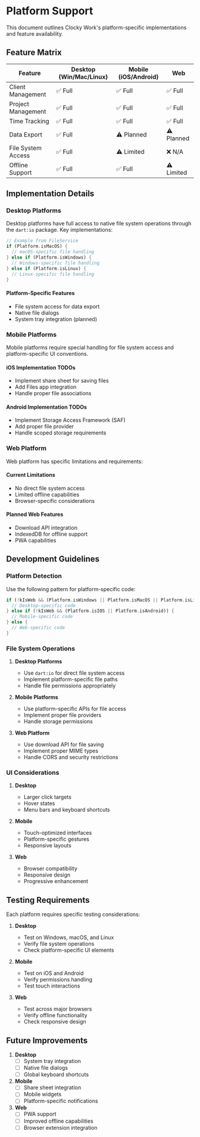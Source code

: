 # Platform Support

This document outlines Clocky Work's platform-specific implementations and feature availability.

## Feature Matrix

| Feature                | Desktop (Win/Mac/Linux) | Mobile (iOS/Android) | Web |
|-----------------------|-------------------------|---------------------|-----|
| Client Management     | ✅ Full                 | ✅ Full             | ✅ Full |
| Project Management    | ✅ Full                 | ✅ Full             | ✅ Full |
| Time Tracking         | ✅ Full                 | ✅ Full             | ✅ Full |
| Data Export          | ✅ Full                 | ⚠️ Planned          | ⚠️ Planned |
| File System Access    | ✅ Full                 | ⚠️ Limited          | ❌ N/A |
| Offline Support      | ✅ Full                 | ✅ Full             | ⚠️ Limited |

## Implementation Details

### Desktop Platforms

Desktop platforms have full access to native file system operations through the `dart:io` package. Key implementations:

```dart
// Example from FileService
if (Platform.isMacOS) {
  // macOS-specific file handling
} else if (Platform.isWindows) {
  // Windows-specific file handling
} else if (Platform.isLinux) {
  // Linux-specific file handling
}
```

#### Platform-Specific Features
- File system access for data export
- Native file dialogs
- System tray integration (planned)

### Mobile Platforms

Mobile platforms require special handling for file system access and platform-specific UI conventions.

#### iOS Implementation TODOs
- Implement share sheet for saving files
- Add Files app integration
- Handle proper file associations

#### Android Implementation TODOs
- Implement Storage Access Framework (SAF)
- Add proper file provider
- Handle scoped storage requirements

### Web Platform

Web platform has specific limitations and requirements:

#### Current Limitations
- No direct file system access
- Limited offline capabilities
- Browser-specific considerations

#### Planned Web Features
- Download API integration
- IndexedDB for offline support
- PWA capabilities

## Development Guidelines

### Platform Detection

Use the following pattern for platform-specific code:

```dart
if (!kIsWeb && (Platform.isWindows || Platform.isMacOS || Platform.isLinux)) {
  // Desktop-specific code
} else if (!kIsWeb && (Platform.isIOS || Platform.isAndroid)) {
  // Mobile-specific code
} else {
  // Web-specific code
}
```

### File System Operations

1. **Desktop Platforms**
   - Use `dart:io` for direct file system access
   - Implement platform-specific file paths
   - Handle file permissions appropriately

2. **Mobile Platforms**
   - Use platform-specific APIs for file access
   - Implement proper file providers
   - Handle storage permissions

3. **Web Platform**
   - Use download API for file saving
   - Implement proper MIME types
   - Handle CORS and security restrictions

### UI Considerations

1. **Desktop**
   - Larger click targets
   - Hover states
   - Menu bars and keyboard shortcuts

2. **Mobile**
   - Touch-optimized interfaces
   - Platform-specific gestures
   - Responsive layouts

3. **Web**
   - Browser compatibility
   - Responsive design
   - Progressive enhancement

## Testing Requirements

Each platform requires specific testing considerations:

1. **Desktop**
   - Test on Windows, macOS, and Linux
   - Verify file system operations
   - Check platform-specific UI elements

2. **Mobile**
   - Test on iOS and Android
   - Verify permissions handling
   - Test touch interactions

3. **Web**
   - Test across major browsers
   - Verify offline functionality
   - Check responsive design

## Future Improvements

1. **Desktop**
   - [ ] System tray integration
   - [ ] Native file dialogs
   - [ ] Global keyboard shortcuts

2. **Mobile**
   - [ ] Share sheet integration
   - [ ] Mobile widgets
   - [ ] Platform-specific notifications

3. **Web**
   - [ ] PWA support
   - [ ] Improved offline capabilities
   - [ ] Browser extension integration
